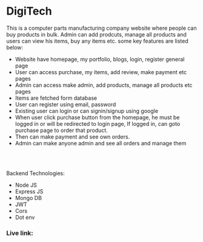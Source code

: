 <h1>DigiTech</h1>
<p>This is a computer parts manufacturing company website where people can buy products in bulk. Admin can add prodcuts, manage all products and users can view his items, buy any items etc. some key features are listed below: </p>
<ul>
<li>Website have homepage, my portfolio, blogs, login, register general page</li>
<li>User can access purchase, my items, add review, make payment etc pages</li>
<li>Admin can access make admin, add products, manage all products etc pages</li>
<li>Items are fetched form database</li>
<li>User can register using email, password</li>
<li>Existing user can login or can signin/signup using google</li>
<li>When user click purchase button from the homepage, he must be logged in or will be redirected to login page, If logged in, can goto purchase page to order that product.</li>
<li>Then can make payment and see own orders. </li>
<li>Admin can make anyone admin and see all orders and manage them</li>
</ul>
<br/><br/>
<p>Backend Technologies:</p>
<ul>
<li>Node JS</li>
<li>Express JS</li>
<li>Mongo DB</li>
<li>JWT</li>
<li>Cors</li>
<li>Dot env</li>
</ul>
<h3>Live link: </h3>